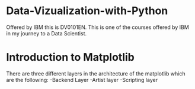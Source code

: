 # Data-Vizualization-with-Python
Offered by IBM this is DV0101EN.
This is one of the courses offered by IBM in my journey to a Data Scientist.

# Introduction to Matplotlib
There are three different layers in the architecture of the matplotlib which are the following:
  -Backend Layer
  -Artist layer
  -Scripting layer
